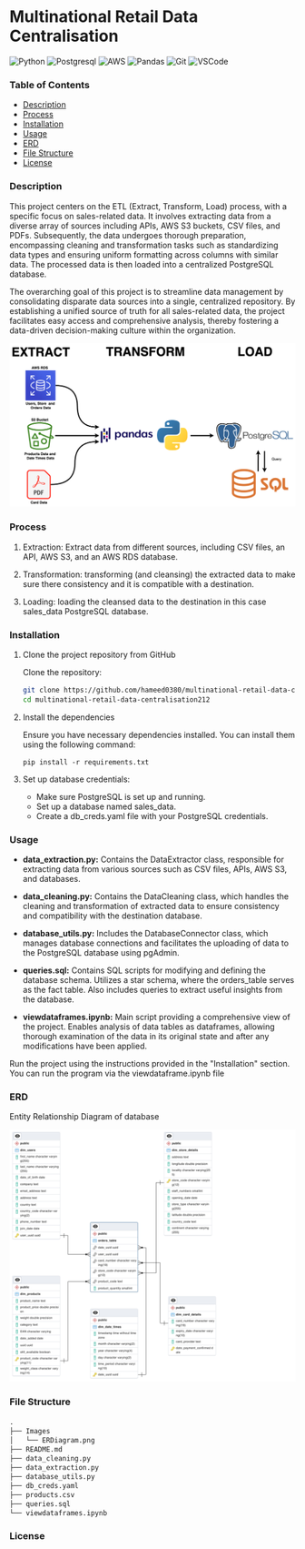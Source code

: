  # Multinational Retail Data Centralisation

![Python](https://img.shields.io/badge/Python-FFD43B?style=for-the-badge&logo=python&logoColor=blue) ![Postgresql](https://img.shields.io/badge/PostgreSQL-316192?style=for-the-badge&logo=postgresql&logoColor=white) ![AWS](https://img.shields.io/badge/Amazon_AWS-FF9900?style=for-the-badge&logo=amazonaws&logoColor=white) ![Pandas](https://img.shields.io/badge/pandas-%23150458.svg?style=for-the-badge&logo=pandas&logoColor=white)  ![Git](https://img.shields.io/badge/GIT-E44C30?style=for-the-badge&logo=git&logoColor=white) ![VSCode](	https://img.shields.io/badge/VSCode-0078D4?style=for-the-badge&logo=visual%20studio%20code&logoColor=white)</div>

### Table of Contents
 - [Description](#description)
 - [Process](#process)
 - [Installation](#installation)
 - [Usage](#usage)
 - [ERD](#erd)
 - [File Structure](#file-structure)
 - [License](#license)

### Description
This project centers on the ETL (Extract, Transform, Load) process, with a specific focus on sales-related data. It involves extracting data from a diverse array of sources including APIs, AWS S3 buckets, CSV files, and PDFs. Subsequently, the data undergoes thorough preparation, encompassing cleaning and transformation tasks such as standardizing data types and ensuring uniform formatting across columns with similar data. The processed data is then loaded into a centralized PostgreSQL database.

The overarching goal of this project is to streamline data management by consolidating disparate data sources into a single, centralized repository. By establishing a unified source of truth for all sales-related data, the project facilitates easy access and comprehensive analysis, thereby fostering a data-driven decision-making culture within the organization.

![Overview of Project](Images/MRDC-GRAPH.png)

### Process

1. Extraction: Extract data from different sources, including CSV files, an API, AWS S3, and an AWS RDS database.

2. Transformation: transforming (and cleansing) the extracted data to make sure there consistency and it is compatible with a destination.

3. Loading: loading the cleansed data to the destination in this case sales_data PostgreSQL database.

### Installation
1. Clone the project repository from GitHub

   Clone the repository:

   ``` bash
   git clone https://github.com/hameed0380/multinational-retail-data-centralisation212.git
   cd multinational-retail-data-centralisation212
   ```
2. Install the dependencies

   Ensure you have necessary dependencies installed. You can install them using the following command:
   ```
   pip install -r requirements.txt
   ```
3. Set up database credentials:
   - Make sure PostgreSQL is set up and running.
   - Set up a database named sales_data.
   - Create a db_creds.yaml file with your PostgreSQL credentials.
### Usage

- **data_extraction.py:** Contains the DataExtractor class, responsible for extracting data from various sources such as CSV files, APIs, AWS S3, and databases.

- **data_cleaning.py:** Contains the DataCleaning class, which handles the cleaning and transformation of extracted data to ensure consistency and compatibility with the destination database.

- **database_utils.py:** Includes the DatabaseConnector class, which manages database connections and facilitates the uploading of data to the PostgreSQL database using pgAdmin.

- **queries.sql:** Contains SQL scripts for modifying and defining the database schema. Utilizes a star schema, where the orders_table serves as the fact table. Also includes queries to extract useful insights from the database.

- **viewdataframes.ipynb:** Main script providing a comprehensive view of the project. Enables analysis of data tables as dataframes, allowing thorough examination of the data in its original state and after any modifications have been applied.


Run the project using the instructions provided in the "Installation" section.
You can run the program via the viewdataframe.ipynb file

### ERD

Entity Relationship Diagram of database<br>

![Entity Relationship Diagram of Database](Images/ERDiagram.png)

### File Structure
    .
    ├── Images
    │   └── ERDiagram.png
    ├── README.md
    ├── data_cleaning.py
    ├── data_extraction.py
    ├── database_utils.py
    ├── db_creds.yaml
    ├── products.csv
    ├── queries.sql
    └── viewdataframes.ipynb

### License



[def]: #multinational-retail-data-centralisation
